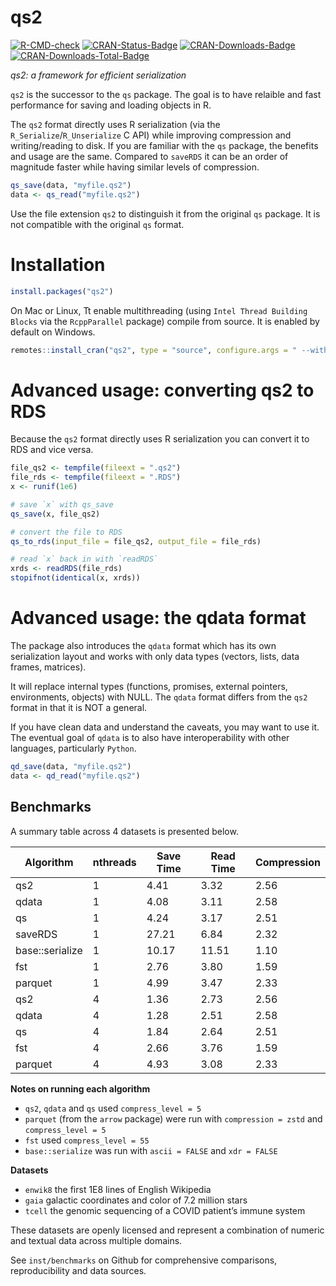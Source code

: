 qs2
================

[![R-CMD-check](https://github.com/traversc/qs2/workflows/R-CMD-check/badge.svg)](https://github.com/traversc/qs2/actions)
[![CRAN-Status-Badge](http://www.r-pkg.org/badges/version/qs2)](https://cran.r-project.org/package=qs2)
[![CRAN-Downloads-Badge](https://cranlogs.r-pkg.org/badges/qs2)](https://cran.r-project.org/package=qs2)
[![CRAN-Downloads-Total-Badge](https://cranlogs.r-pkg.org/badges/grand-total/qs2)](https://cran.r-project.org/package=qs2)

*qs2: a framework for efficient serialization*

`qs2` is the successor to the `qs` package. The goal is to have relaible
and fast performance for saving and loading objects in R.

The `qs2` format directly uses R serialization (via the
`R_Serialize`/`R_Unserialize` C API) while improving compression and
writing/reading to disk. If you are familiar with the `qs` package, the
benefits and usage are the same. Compared to `saveRDS` it can be an
order of magnitude faster while having similar levels of compression.

``` r
qs_save(data, "myfile.qs2")
data <- qs_read("myfile.qs2")
```

Use the file extension `qs2` to distinguish it from the original `qs`
package. It is not compatible with the original `qs` format.

# Installation

``` r
install.packages("qs2")
```

On Mac or Linux, Tt enable multithreading (using
`Intel Thread Building Blocks` via the `RcppParallel` package) compile
from source. It is enabled by default on Windows.

``` r
remotes::install_cran("qs2", type = "source", configure.args = " --with-TBB --with-simd=AVX2")
```

# Advanced usage: converting qs2 to RDS

Because the `qs2` format directly uses R serialization you can convert
it to RDS and vice versa.

``` r
file_qs2 <- tempfile(fileext = ".qs2")
file_rds <- tempfile(fileext = ".RDS")
x <- runif(1e6)

# save `x` with qs_save
qs_save(x, file_qs2)

# convert the file to RDS
qs_to_rds(input_file = file_qs2, output_file = file_rds)

# read `x` back in with `readRDS`
xrds <- readRDS(file_rds)
stopifnot(identical(x, xrds))
```

# Advanced usage: the qdata format

The package also introduces the `qdata` format which has its own
serialization layout and works with only data types (vectors, lists,
data frames, matrices).

It will replace internal types (functions, promises, external pointers,
environments, objects) with NULL. The `qdata` format differs from the
`qs2` format in that it is NOT a general.

If you have clean data and understand the caveats, you may want to use
it. The eventual goal of `qdata` is to also have interoperability with
other languages, particularly `Python`.

``` r
qd_save(data, "myfile.qs2")
data <- qd_read("myfile.qs2")
```

## Benchmarks

A summary table across 4 datasets is presented below.

| Algorithm       | nthreads | Save Time | Read Time | Compression |
|-----------------|----------|-----------|-----------|-------------|
| qs2             | 1        | 4.41      | 3.32      | 2.56        |
| qdata           | 1        | 4.08      | 3.11      | 2.58        |
| qs              | 1        | 4.24      | 3.17      | 2.51        |
| saveRDS         | 1        | 27.21     | 6.84      | 2.32        |
| base::serialize | 1        | 10.17     | 11.51     | 1.10        |
| fst             | 1        | 2.76      | 3.80      | 1.59        |
| parquet         | 1        | 4.99      | 3.47      | 2.33        |
| qs2             | 4        | 1.36      | 2.73      | 2.56        |
| qdata           | 4        | 1.28      | 2.51      | 2.58        |
| qs              | 4        | 1.84      | 2.64      | 2.51        |
| fst             | 4        | 2.66      | 3.76      | 1.59        |
| parquet         | 4        | 4.93      | 3.08      | 2.33        |

**Notes on running each algorithm**

- `qs2`, `qdata` and `qs` used `compress_level = 5`
- `parquet` (from the `arrow` package) were run with
  `compression = zstd` and `compress_level = 5`
- `fst` used `compress_level = 55`
- `base::serialize` was run with `ascii = FALSE` and `xdr = FALSE`

**Datasets**

- `enwik8` the first 1E8 lines of English Wikipedia
- `gaia` galactic coordinates and color of 7.2 million stars
- `tcell` the genomic sequencing of a COVID patient’s immune system

These datasets are openly licensed and represent a combination of
numeric and textual data across multiple domains.

See `inst/benchmarks` on Github for comprehensive comparisons,
reproducibility and data sources.
